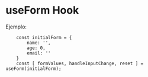 # useForm Hook

Ejemplo:
```
    const initialForm = {
        name: '',
        age: 0,
        email: ''
    }
    const [ formValues, handleInputChange, reset ] = useForm(initialForm);
```